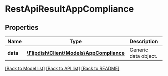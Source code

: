 # RestApiResultAppCompliance

## Properties
Name | Type | Description | Notes
------------ | ------------- | ------------- | -------------
**data** | [**\Flipdish\Client\Models\AppCompliance**](AppCompliance.md) | Generic data object. | 

[[Back to Model list]](../README.md#documentation-for-models) [[Back to API list]](../README.md#documentation-for-api-endpoints) [[Back to README]](../README.md)


